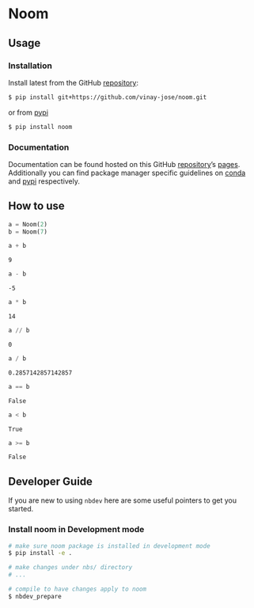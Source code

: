 # Noom


<!-- WARNING: THIS FILE WAS AUTOGENERATED! DO NOT EDIT! -->

## Usage

### Installation

Install latest from the GitHub
[repository](https://github.com/vinay-jose/noom):

``` sh
$ pip install git+https://github.com/vinay-jose/noom.git
```

or from [pypi](https://pypi.org/project/noom/)

``` sh
$ pip install noom
```

### Documentation

Documentation can be found hosted on this GitHub
[repository](https://github.com/vinay-jose/noom)’s
[pages](https://vinayjose.com/noom/). Additionally you can find package
manager specific guidelines on
[conda](https://anaconda.org/vinay-jose/noom) and
[pypi](https://pypi.org/project/noom/) respectively.

## How to use

``` python
a = Noom(2)
b = Noom(7)
```

``` python
a + b
```

    9

``` python
a - b
```

    -5

``` python
a * b
```

    14

``` python
a // b
```

    0

``` python
a / b
```

    0.2857142857142857

``` python
a == b
```

    False

``` python
a < b
```

    True

``` python
a >= b
```

    False

## Developer Guide

If you are new to using `nbdev` here are some useful pointers to get you
started.

### Install noom in Development mode

``` sh
# make sure noom package is installed in development mode
$ pip install -e .

# make changes under nbs/ directory
# ...

# compile to have changes apply to noom
$ nbdev_prepare
```
